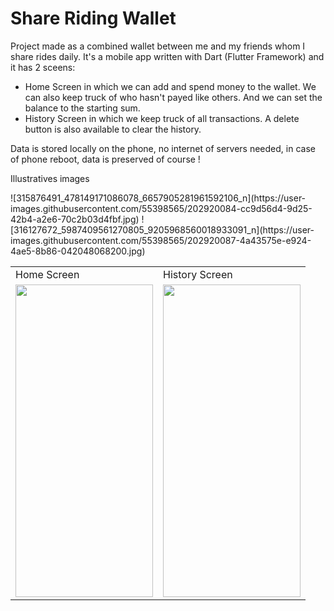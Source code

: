 # Share Riding Wallet

Project made as a combined wallet between me and my friends whom I share rides daily.
It's a mobile app written with Dart (Flutter Framework) and it has 2 sceens:
- Home Screen in which we can add and spend money to the wallet. We can also keep truck of who hasn't payed like others. And we can set the balance to the starting sum.
- History Screen in which we keep truck of all transactions. A delete button is also available to clear the history.

Data is stored locally on the phone, no internet of servers needed, in case of phone reboot, data is preserved of course !

Illustratives images 

<table>
  <tr>
     <td>Home Screen</td>
     <td>History Screen</td>
  </tr>
  <tr>
  ![315876491_478149171086078_6657905281961592106_n](https://user-images.githubusercontent.com/55398565/202920084-cc9d56d4-9d25-42b4-a2e6-70c2b03d4fbf.jpg)
![316127672_5987409561270805_9205968560018933091_n](https://user-images.githubusercontent.com/55398565/202920087-4a43575e-e924-4ae5-8b86-042048068200.jpg)
    <td><img src="https://user-images.githubusercontent.com/55398565/202920087-4a43575e-e924-4ae5-8b86-042048068200.jpg" width="220" height="500"></td>
    <td><img src="https://user-images.githubusercontent.com/55398565/202920084-cc9d56d4-9d25-42b4-a2e6-70c2b03d4fbf.jpg" width="220" height="500"></td>
  </tr>
 </table>
